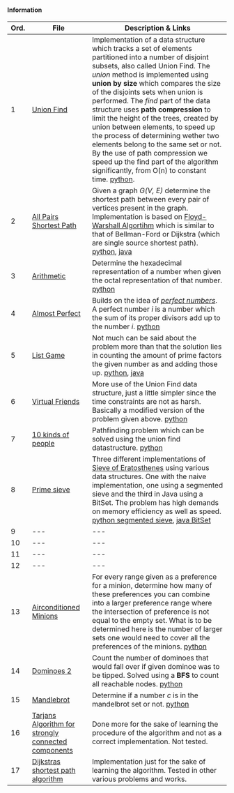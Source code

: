 #### Information
|  Ord. | File | Description & Links  |
|---|---|---|
|  1 | [Union Find](https://open.kattis.com/problems/unionfind)  | Implementation of a data structure which tracks a set of elements partitioned into a number of disjoint subsets, also called Union Find. The *union* method is implemented using **union by size** which compares the size of the disjoints sets when union is performed. The *find* part of the data structure uses **path compression** to limit the height of the trees, created by union between elements, to speed up the process of determining wether two elements belong to the same set or not. By the use of path compression we speed up the find part of the algorithm significantly, from O(n) to constant time. [python](https://github.com/fr3632ho/various/blob/master/src/medium/union-find/unionfind.py).  |
|  2 |[All Pairs Shortest Path](https://open.kattis.com/problems/allpairspath)| Given a graph *G(V, E)* determine the shortest path between every pair of vertices present in the graph. Implementation is based on [Floyd-Warshall Algortihm](https://brilliant.org/wiki/floyd-warshall-algorithm) which is similar to that of Bellman-Ford or Dijkstra (which are single source shortest path). [python](https://github.com/fr3632ho/various/blob/master/src/medium/all-pairs-path/all_pairs_path.py), [java](https://github.com/fr3632ho/various/blob/master/src/medium/all-pairs-path/AllPairsPath.java)|
|  3 |[Arithmetic](https://open.kattis.com/problems/arithmetic)|Determine the hexadecimal representation of a number when given the octal representation of that number. [python](https://github.com/fr3632ho/various/blob/master/src/medium/arithmetic/arithmetic.py)|
|  4 |[Almost Perfect](https://open.kattis.com/problems/almostperfect)| Builds on the idea of [*perfect numbers*](https://www.wikiwand.com/en/Perfect_number). A perfect number *i* is a number which the sum of its proper divisors add up to the number *i*. [python](https://github.com/fr3632ho/various/tree/master/src/medium/almost-perfect)|
|  5 |[List Game](https://open.kattis.com/problems/listgame)| Not much can be said about the problem more than that the solution lies in counting the amount of prime factors the given number as and adding those up. [python](https://github.com/fr3632ho/various/blob/master/src/medium/list-game/list_game.py), [java](https://github.com/fr3632ho/various/blob/master/src/medium/list-game/ListGame.java)|
|  6 | [Virtual Friends](https://open.kattis.com/problems/virtualfriends)  | More use of the Union Find data structure, just a little simpler since the time constraints are not as harsh. Basically a modified version of the problem given above.  [python](https://github.com/fr3632ho/various/blob/master/src/medium/virtual-friends/virtual_friends.py)|
| 7 | [10 kinds of people](https://open.kattis.com/problems/10kindsofpeople) | Pathfinding problem which can be solved using the union find datastructure.  [python](https://github.com/fr3632ho/various/blob/master/src/medium/10-kinds-of-people/10_kinds_of_people.py) |
| 8 | [Prime sieve](https://open.kattis.com/problems/primesieve) | Three different implementations of [Sieve of Eratosthenes](https://www.wikiwand.com/en/Sieve_of_Eratosthenes) using various data structures. One with the naive implementation, one using a segmented sieve and the third in Java using a BitSet. The problem has high demands on memory efficiency as well as speed. [python segmented sieve](https://github.com/fr3632ho/various/blob/master/src/medium/primesieve/sieve.py), [java BitSet](https://github.com/fr3632ho/various/blob/master/src/medium/primesieve/Sieve.java) |
|9|---|---|
|10|---|---|
|11|---|---|
|12|---|---|
| 13 | [Airconditioned Minions](https://open.kattis.com/problems/airconditioned)  | For every range given as a preference for a minion, determine how many of these preferences you can combine into a larger preference range where the intersection of preference is not equal to the empty set. What is to be determined here is the number of larger sets one would need to cover all the preferences of the minions. [python](https://github.com/fr3632ho/various/blob/master/src/medium/air-conditioned-minions/AC_minions.py)  |
| 14 | [Dominoes 2](https://open.kattis.com/problems/dominoes2)  | Count the number of dominoes that would fall over if given dominoe was to be tipped. Solved using a **BFS** to count all reachable nodes. [python](https://github.com/fr3632ho/various/blob/master/src/medium/dominoes-2/dominoes_2.py)  |
| 15 | [Mandlebrot](https://open.kattis.com/problems/mandelbrot) | Determine if a number *c* is in the mandelbrot set or not. [python](https://github.com/fr3632ho/various/blob/master/src/medium/mandelbrot/mandelbrot.py)|
| 16 | [Tarjans Algorithm for strongly connected components](https://github.com/fr3632ho/various/blob/master/src/medium/others/tarjan_scc.py)  |  Done more for the sake of learning the procedure of the algorithm and not as a correct implementation. Not tested. |
| 17 | [Dijkstras shortest path algorithm](https://github.com/fr3632ho/various/blob/master/src/medium/others/dijkstra.py)   | Implementation just for the sake of learning the algorithm. Tested in other various problems and works.  |


